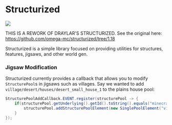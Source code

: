 # Structurized
<p align="left">
<a href="https://opensource.org/licenses/MIT"><img src="https://img.shields.io/badge/License-MIT-brightgreen.svg"></a>
</p>

THIS IS A REWORK OF DRAYLAR'S STRUCTURIZED. See the original here: https://github.com/omega-mc/structurized/tree/1.18

Structurized is a simple library focused on providing utilities for structures, features, jigsaws, and other world gen.

### Jigsaw Modification
Structurized currently provides a callback that allows you to modify `StructurePool`s in jigsaws such as villages. Say we wanted to add `village/desert/houses/desert_small_house_1` to the plains house pool:
```java
StructurePoolAddCallback.EVENT.register(structurePool -> {
    if(structurePool.getUnderlying().getId().toString().equals("minecraft:village/plains/houses")) {
        structurePool.addStructurePoolElement(new SinglePoolElement("village/desert/houses/desert_small_house_1"), 50);
    }
});
```
